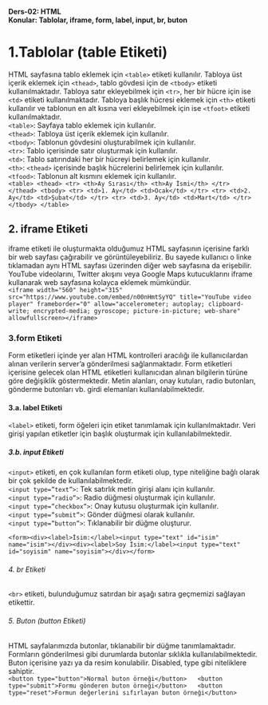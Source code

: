 <strong>Ders-02: HTML</strong>  
<strong>Konular: Tablolar, iframe, form, label, input, br, buton</strong>

# 1.Tablolar (table Etiketi)  
 HTML sayfasına tablo eklemek için `<table>` etiketi kullanılır. Tabloya üst içerik eklemek için `<thead>`, tablo gövdesi için de `<tbody>` etiketi kullanılmaktadır. Tabloya satır ekleyebilmek için `<tr>`, her bir hücre için ise `<td>` etiketi kullanılmaktadır. Tabloya başlık hücresi eklemek için `<th>` etiketi kullanılır ve tablonun en alt kısına veri ekleyebilmek için ise `<tfoot>` etiketi kullanılmaktadır.  
 `<table>`: Sayfaya tablo eklemek için kullanılır.  
 `<thead>`: Tabloya üst içerik eklemek için kullanılır.  
 `<tbody>`: Tablonun gövdesini oluşturabilmek için kullanılır.  
 `<tr>`: Tablo içerisinde satır oluşturmak için kullanılır.  
 `<td>`: Tablo satırındaki her bir hücreyi belirlemek için kullanılır.  
 `<th>`: `<thead>` içerisinde başlık hücrelerini belirlemek için kullanılır.  
 `<tfood>`: Tablonun alt kısmını eklemek için kullanılır.  <br>
`<table>
    <thead>
    <tr>
    <th>Ay Sırası</th>
    <th>Ay İsmi</th>
    </tr>
    </thead>
    <tbody>
    <tr>
    <td>1. Ay</td>
    <td>Ocak</td>
    </tr>
    <tr>
    <td>2. Ay</td>
    <td>Şubat</td>
    </tr>
    <tr>
    <td>3. Ay</td>
    <td>Mart</td>
    </tr>
    </tbody>
    </table>`  
## 2. iframe Etiketi  
iframe etiketi ile oluşturmakta olduğumuz HTML sayfasının içerisine farklı bir web sayfası çağırabilir ve görüntüleyebiliriz. Bu sayede kullanıcı o linke tıklamadan aynı HTML sayfası üzerinden diğer web sayfasına da erişebilir. YouTube videolarını, Twitter akışını veya Google Maps kutucuklarını iframe kullanarak web sayfasına kolayca eklemek mümkündür.  
`<iframe
width="560"
height="315"
src="https://www.youtube.com/embed/n00nHmtSyYQ"
title="YouTube video player"
frameborder="0"
allow="accelerometer;
  autoplay;
  clipboard-write;
  encrypted-media;
  gyroscope;
  picture-in-picture;
  web-share"
allowfullscreen></iframe>`  
### 3.form Etiketi  <br>
Form etiketleri içinde yer alan HTML kontrolleri aracılığı ile kullanıcılardan alınan verilerin server’a gönderilmesi sağlanmaktadır. Form etiketleri içerisine gelecek olan HTML etiketleri kullanıcıdan alınan bilgilerin türüne göre değişiklik göstermektedir. Metin alanları, onay kutuları, radio butonları, gönderme butonları vb. girdi elemanları kullanılabilmektedir.  
#### 3.a. label Etiketi  
```<label>``` etiketi, form öğeleri için etiket tanımlamak için kullanılmaktadır. Veri girişi yapılan etiketler için başlık oluşturmak için kullanılabilmektedir.  
##### 3.b. input Etiketi    
`<input>` etiketi, en çok kullanılan form etiketi olup, type niteliğine bağlı olarak bir çok şekilde de kullanılabilmektedir.  
```<input type=”text”>```: Tek satırlık metin girişi alanı için kullanılır.  
```<input type=”radio”>```: Radio düğmesi oluşturmak için kullanılır.  
```<input type=”checkbox”>```: Onay kutusu oluşturmak için kullanılır.  
```<input type=”submit”>```: Gönder düğmesi olarak kullanılır.  
`<input type=”button”>`: Tıklanabilir bir düğme oluşturur.  

`<form><div><label>İsim:</label><input type="text" id="isim" name="isim"></div><div><label>Soy İsim:</label><input type="text" id="soyisim" name="soyisim"></div></form>`  
###### 4. br Etiketi <br>
```<br>``` etiketi, bulunduğumuz satırdan bir aşağı satıra geçmemizi sağlayan etikettir.  <br>
###### 5. Buton (button Etiketi)  
HTML sayfalarımızda butonlar, tıklanabilir bir düğme tanımlamaktadır. Formların gönderilmesi gibi durumlarda butonlar sıklıkla kullanılabilmektedir. Buton içerisine yazı ya da resim konulabilir. Disabled, type gibi niteliklere sahiptir.  
`<button type="button">Normal buton örneği</button>  
<button type="submit">Formu gönderen buton örneği</button>  
<button type="reset">Formun değerlerini sıfırlayan buton örneği</button>`